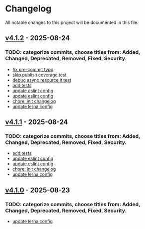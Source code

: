 # Changelog
All notable changes to this project will be documented in this file.

<a name="v4.1.2"></a>
## [v4.1.2](https://github.com/ponachte/comunica-feature-graphql/compare/v4.1.0...v4.1.2) - 2025-08-24

### TODO: categorize commits, choose titles from: Added, Changed, Deprecated, Removed, Fixed, Security.
* [fix pre-commit typo](https://github.com/ponachte/comunica-feature-graphql/commit/e1a0fbd07d753f887db6417ad1003e75e4fb1f3b)
* [skip publish coverage test](https://github.com/ponachte/comunica-feature-graphql/commit/19c36aa028189f6c4819a1f80871b082ece80f0b)
* [debug async resource it test](https://github.com/ponachte/comunica-feature-graphql/commit/58a7cbabe39e79e7b047fe0056fbb82b2dd9434c)
* [add tests](https://github.com/ponachte/comunica-feature-graphql/commit/ce55593bcd2ddc9862d4cd64bc423ac263b1410d)
* [update eslint config](https://github.com/ponachte/comunica-feature-graphql/commit/fe38e1090abc94ccadbef1aba5a45090f09777be)
* [update eslint config](https://github.com/ponachte/comunica-feature-graphql/commit/53a0b3bcf4113eb3a8ff8ce21c394076082d8bfd)
* [chore: init changelog](https://github.com/ponachte/comunica-feature-graphql/commit/66739605014938b63070d93a3d0883a69b7490c6)
* [update lerna config](https://github.com/ponachte/comunica-feature-graphql/commit/95eac19a7edddcdf39405614bed2919976ea132b)

<a name="v4.1.1"></a>
## [v4.1.1](https://github.com/ponachte/comunica-feature-graphql/compare/v4.1.0...v4.1.1) - 2025-08-24

### TODO: categorize commits, choose titles from: Added, Changed, Deprecated, Removed, Fixed, Security.
* [add tests](https://github.com/ponachte/comunica-feature-graphql/commit/ce55593bcd2ddc9862d4cd64bc423ac263b1410d)
* [update eslint config](https://github.com/ponachte/comunica-feature-graphql/commit/fe38e1090abc94ccadbef1aba5a45090f09777be)
* [update eslint config](https://github.com/ponachte/comunica-feature-graphql/commit/53a0b3bcf4113eb3a8ff8ce21c394076082d8bfd)
* [chore: init changelog](https://github.com/ponachte/comunica-feature-graphql/commit/66739605014938b63070d93a3d0883a69b7490c6)
* [update lerna config](https://github.com/ponachte/comunica-feature-graphql/commit/95eac19a7edddcdf39405614bed2919976ea132b)

<a name="v4.1.0"></a>
## [v4.1.0](https://github.com/ponachte/comunica-feature-graphql/compare/v4.1.0...v4.1.0) - 2025-08-23

### TODO: categorize commits, choose titles from: Added, Changed, Deprecated, Removed, Fixed, Security.
* [update lerna config](https://github.com/ponachte/comunica-feature-graphql/commit/95eac19a7edddcdf39405614bed2919976ea132b)
